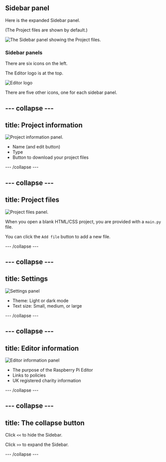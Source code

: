 ## Sidebar panel

Here is the expanded Sidebar panel.

(The Project files are shown by default.)

![The Sidebar panel showing the Project files.](images/project-files-python.png)

### Sidebar panels

There are six icons on the left.

The Editor logo is at the top.

![Editor logo](images/<>.png)

There are five other icons, one for each sidebar panel.

--- collapse ---
---
title: Project information
---

![Project information panel.](images/sidepanel-projects-info-python.png)

+ Name (and edit button)
+ Type
+ Button to download your project files

--- /collapse ---

--- collapse ---
---
title: Project files
---

![Project files panel.](images/project-files-python.png)

When you open a blank HTML/CSS project, you are provided with a `main.py` file.

You can click the `Add file` button to add a new file.

--- /collapse ---

--- collapse ---
---
title: Settings
---

![Settings panel](images/sidebar-settings-pythhon.png)

+ Theme: Light or dark mode
+ Text size: Small, medium, or large

--- /collapse ---

--- collapse ---
---
title: Editor information
---

![Editor information panel](images/sidebar-info-python.png)

+ The purpose of the Raspberry Pi Editor
+ Links to policies
+ UK registered charity information

--- /collapse ---

--- collapse ---
---
title: The collapse button
---

Click `<<` to hide the Sidebar.

Click `>>` to expand the Sidebar.

--- /collapse ---
